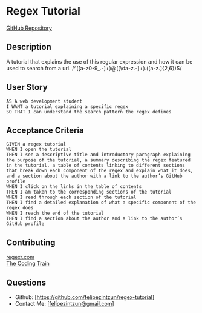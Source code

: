 # Regex Tutorial
[GitHub Repository](https://github.com/felipezintzun/regex-tutorial)

## Description
A tutorial that explains the use of this regular expression and how it can be used to search from a url. /^([a-z0-9_\.-]+)@([\da-z\.-]+)\.([a-z\.]{2,6})$/

## User Story
  
```
AS A web development student
I WANT a tutorial explaining a specific regex
SO THAT I can understand the search pattern the regex defines
```
  
## Acceptance Criteria
  
``` 
GIVEN a regex tutorial
WHEN I open the tutorial
THEN I see a descriptive title and introductory paragraph explaining the purpose of the tutorial, a summary describing the regex featured in the tutorial, a table of contents linking to different sections that break down each component of the regex and explain what it does, and a section about the author with a link to the author’s GitHub profile
WHEN I click on the links in the table of contents
THEN I am taken to the corresponding sections of the tutorial
WHEN I read through each section of the tutorial
THEN I find a detailed explanation of what a specific component of the regex does
WHEN I reach the end of the tutorial
THEN I find a section about the author and a link to the author’s GitHub profile
```

## Contributing
[regexr.com](https://regexr.com/)<br>
[The Coding Train](https://www.youtube.com/watch?v=7DG3kCDx53c)

## Questions
- Github: [https://github.com/felipezintzun/regex-tutorial]<br>
- Contact Me: [felipezintzun@gmail.com]